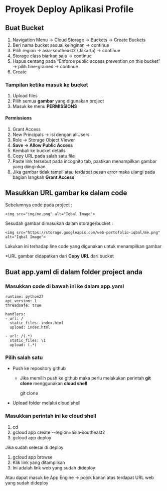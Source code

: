 # Proyek Deploy Aplikasi Profile

## Buat Bucket

1. Navigation Menu → Cloud Storage → Buckets → Create Buckets
2. Beri nama bucket sesuai keinginan → continue
3. Pilih region → asia-southeast2 (Jakarta) → continue
4. Storage class biarkan saja → continue
5. Hapus centang pada “Enforce public access prevention on this bucket” → pilih fine-grained → continue
6. Create

### Tampilan ketika masuk ke bucket

1. Upload files
2. Pilih semua **gambar** yang digunakan project
3. Masuk ke menu **PERMISSIONS**

#### Permissions

1. Grant Access
2. New Principals → isi dengan allUsers
3. Role → Storage Object Viewer
4. **Save → Allow Public Access**
5. Kembali ke bucket details
6. Copy URL pada salah satu file   
7. Paste link tersebut pada incognito tab, pastikan menampilkan gambar yang diinginkan
8. Jika gambar tidak tampil atau terdapat pesan error maka ulangi pada bagian langkah **Grant Access**

## Masukkan URL gambar ke dalam code

Sebelumnya code pada project : 
```
<img src="img/me.png" alt="Iqbal Image">
```
Sesudah gambar dimasukan dalam storage/bucket :
```
<img src="https://storage.googleapis.com/web-portofolio-iqbal/me.png" alt="Iqbal Image">
```
Lakukan ini terhadap line code yang digunakan untuk menampilkan gambar

*URL gambar didapatkan dari **Copy URL** dari bucket

## Buat app.yaml di dalam folder project anda
### Masukkan code di bawah ini ke dalam app.yaml

```
runtime: python27
api_version: 1
threadsafe: true

handlers:
- url: /
  static_files: index.html
  upload: index.html

- url: /(.*)
  static_files: \1
  upload: (.*)
```

### Pilih salah satu

- Push ke repository github
    - Jika memilih push ke github maka perlu melakukan perintah **git clone** menggunakan **cloud shell**
        
        git clone <link repository>
        
- Upload folder melalui cloud shell

### Masukkan perintah ini ke cloud shell

1. cd <nama folder>
2. gcloud app create --region=asia-southeast2
3. gcloud app deploy

Jika sudah selesai di deploy

1. gcloud app browse
2. Klik link yang ditampilkan
3. Ini adalah link web yang sudah dideploy

Atau dapat masuk ke App Engine → pojok kanan atas terdapat URL web yang sudah dideploy
